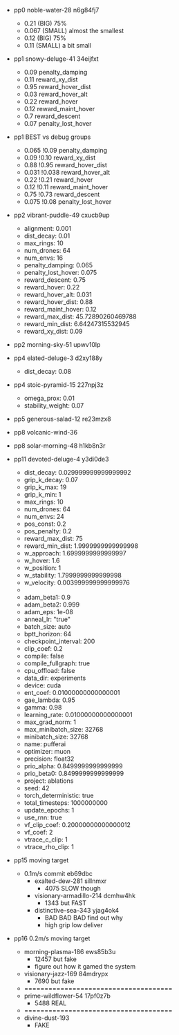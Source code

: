 - pp0 noble-water-28 n6g84fj7
    - 0.21 (BIG) 75%
    - 0.067 (SMALL) almost the smallest
    - 0.12 (BIG) 75%
    - 0.11 (SMALL) a bit small
- pp1 snowy-deluge-41 34eijfxt
    - 0.09 penalty_damping
    - 0.11 reward_xy_dist
    - 0.95 reward_hover_dist
    - 0.03 reward_hover_alt
    - 0.22 reward_hover
    - 0.12 reward_maint_hover
    - 0.7  reward_descent
    - 0.07 penalty_lost_hover
- pp1 BEST vs debug groups
    - 0.065 !0.09  penalty_damping
    - 0.09  !0.10  reward_xy_dist
    - 0.88  !0.95  reward_hover_dist
    - 0.031 !0.038 reward_hover_alt
    - 0.22  !0.21  reward_hover
    - 0.12  !0.11  reward_maint_hover
    - 0.75  !0.73  reward_descent
    - 0.075 !0.08  penalty_lost_hover
- pp2 vibrant-puddle-49 cxucb9up
    - alignment: 0.001
    - dist_decay: 0.01
    - max_rings: 10
    - num_drones: 64
    - num_envs: 16
    - penalty_damping: 0.065
    - penalty_lost_hover: 0.075
    - reward_descent: 0.75
    - reward_hover: 0.22
    - reward_hover_alt: 0.031
    - reward_hover_dist: 0.88
    - reward_maint_hover: 0.12
    - reward_max_dist: 45.72890260469788
    - reward_min_dist: 6.64247315532945
    - reward_xy_dist: 0.09
- pp2 morning-sky-51 upwv10lp
- pp4 elated-deluge-3 d2xy188y
    - dist_decay: 0.08
- pp4 stoic-pyramid-15 227npj3z
    - omega_prox: 0.01
    - stability_weight: 0.07
- pp5 generous-salad-12 re23mzx8



- pp8 volcanic-wind-36 
- pp8 solar-morning-48 h1kb8n3r



- pp11 devoted-deluge-4 y3di0de3
    - dist_decay: 0.029999999999999992
    - grip_k_decay: 0.07
    - grip_k_max: 19
    - grip_k_min: 1
    - max_rings: 10
    - num_drones: 64
    - num_envs: 24
    - pos_const: 0.2
    - pos_penalty: 0.2
    - reward_max_dist: 75
    - reward_min_dist: 1.9999999999999998
    - w_approach: 1.6999999999999997
    - w_hover: 1.6
    - w_position: 1
    - w_stability: 1.7999999999999998
    - w_velocity: 0.003999999999999976
    - 
    - adam_beta1: 0.9
    - adam_beta2: 0.999
    - adam_eps: 1e-08
    - anneal_lr: "true"
    - batch_size: auto
    - bptt_horizon: 64
    - checkpoint_interval: 200
    - clip_coef: 0.2
    - compile: false
    - compile_fullgraph: true
    - cpu_offload: false
    - data_dir: experiments
    - device: cuda
    - ent_coef: 0.01000000000000001
    - gae_lambda: 0.95
    - gamma: 0.98
    - learning_rate: 0.01000000000000001
    - max_grad_norm: 1
    - max_minibatch_size: 32768
    - minibatch_size: 32768
    - name: pufferai
    - optimizer: muon
    - precision: float32
    - prio_alpha: 0.8499999999999999
    - prio_beta0: 0.8499999999999999
    - project: ablations
    - seed: 42
    - torch_deterministic: true
    - total_timesteps: 1000000000
    - update_epochs: 1
    - use_rnn: true
    - vf_clip_coef: 0.20000000000000012
    - vf_coef: 2
    - vtrace_c_clip: 1
    - vtrace_rho_clip: 1

- pp15 moving target
  - 0.1m/s commit eb69dbc
    - exalted-dew-281 sillnmxr
      - 4075 SLOW though
    - visionary-armadillo-214 dcmhw4hk
      - 1343 but FAST
    - distinctive-sea-343 yjag4ok4
      - BAD BAD BAD find out why
      - high grip low deliver
- pp16 0.2m/s moving target
  - morning-plasma-186 ews85b3u
    - 12457 but fake
    - figure out how it gamed the system
  - visionary-jazz-169 84mdrypx
    - 7690 but fake
  - =====================================
  - prime-wildflower-54 17pf0z7b
    - 5488 REAL
  - =====================================
  - divine-dust-193
    - FAKE
